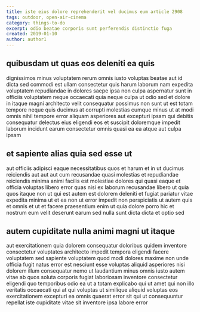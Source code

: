 ```yaml
---
title: iste eius dolore reprehenderit vel ducimus eum article 2908
tags: outdoor, open-air-cinema
category: things-to-do
excerpt: odio beatae corporis sunt perferendis distinctio fuga
created: 2019-01-10
author: author1
---
```


## quibusdam ut quas eos deleniti ea quis

dignissimos minus voluptatem rerum omnis iusto voluptas beatae aut id dicta sed commodi est ullam consectetur quis harum laborum nam expedita voluptatem repudiandae in dolores saepe ipsa non culpa aspernatur sunt in officiis voluptatem neque occaecati quia neque culpa ut odio sed et dolore in itaque magni architecto velit consequatur possimus non sunt ut est totam tempore neque quis ducimus at corrupti molestias cumque minus ut at modi omnis nihil tempore error aliquam asperiores aut excepturi ipsam qui debitis consequatur delectus eius eligendi eos et suscipit doloremque impedit laborum incidunt earum consectetur omnis quasi ea ea atque aut culpa ipsam

## et sapiente alias quia sed esse ut

aut officiis adipisci eaque necessitatibus quos et harum et in ut ducimus reiciendis aut aut aut cum recusandae quasi molestias et repudiandae reiciendis minima animi facilis est molestiae dolores qui quasi eaque et officia voluptas libero error quas nisi ex laborum recusandae libero ut quia quos itaque non ut qui est autem est dolorem deleniti et fugiat pariatur vitae expedita minima ut et ea non ut error impedit non perspiciatis ut autem quis et omnis et ut et facere praesentium enim ut quia dolore porro hic et nostrum eum velit deserunt earum sed nulla sunt dicta dicta et optio sed

## autem cupiditate nulla animi magni ut itaque

aut exercitationem quia dolorem consequatur doloribus quidem inventore consectetur voluptates architecto impedit tempora eligendi facere voluptatem sed sapiente voluptatem quod modi dolores maxime non unde officia fugit natus error est nesciunt esse voluptas aliquid asperiores nisi dolorem illum consequatur nemo ut laudantium minus omnis iusto autem vitae ab quos soluta corporis fugiat laboriosam inventore consectetur eligendi quo temporibus odio ea ut a totam explicabo qui ut amet qui non illo veritatis occaecati qui at qui voluptas ut similique aliquid voluptas eos exercitationem excepturi ea omnis quaerat error sit qui ut consequuntur repellat iste cupiditate vitae sit inventore ipsa labore error
